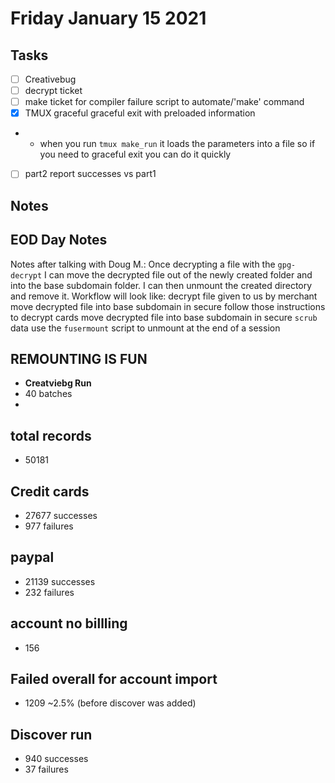 # Friday January 15 2021

## Tasks
- [ ] Creativebug
- [ ] decrypt ticket
- [ ] make ticket for compiler failure script to automate/'make' command
- [x] TMUX graceful graceful exit with preloaded information
* * when you run `tmux make_run` it loads the parameters into a file so if you need to graceful exit you can do it quickly
- [ ] part2 report successes vs part1

## Notes

## EOD Day Notes
Notes after talking with Doug M.:
Once decrypting a file with the `gpg-decrypt` I can move the decrypted file out of the newly created folder and into the base subdomain folder. I can then unmount the created directory and remove it.
Workflow will look like:
decrypt file given to us by merchant
move decrypted file into base subdomain in secure
follow those instructions to decrypt cards
move decrypted file into base subdomain in secure
`scrub` data
use the `fusermount` script to unmount at the end of a session

## REMOUNTING IS FUN

* **Creatviebg Run**
* 40 batches
*
## total records
* 50181
## Credit cards
* 27677 successes
* 977 failures

## paypal
* 21139 successes
* 232 failures

## account no billling
* 156

## Failed overall for account import
* 1209 ~2.5% (before discover was added)

## Discover run
* 940 successes
* 37 failures
